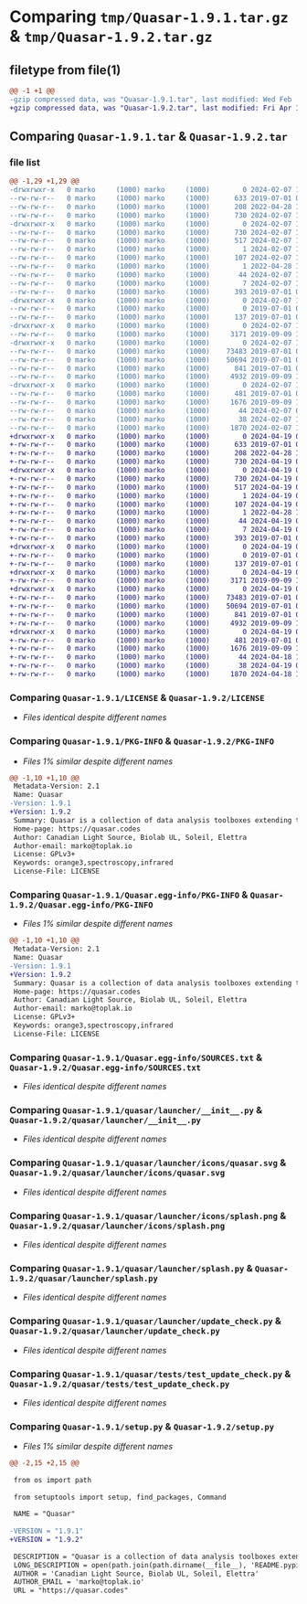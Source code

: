 # Comparing `tmp/Quasar-1.9.1.tar.gz` & `tmp/Quasar-1.9.2.tar.gz`

## filetype from file(1)

```diff
@@ -1 +1 @@
-gzip compressed data, was "Quasar-1.9.1.tar", last modified: Wed Feb  7 10:59:05 2024, max compression
+gzip compressed data, was "Quasar-1.9.2.tar", last modified: Fri Apr 19 08:09:20 2024, max compression
```

## Comparing `Quasar-1.9.1.tar` & `Quasar-1.9.2.tar`

### file list

```diff
@@ -1,29 +1,29 @@
-drwxrwxr-x   0 marko     (1000) marko     (1000)        0 2024-02-07 10:59:05.209702 Quasar-1.9.1/
--rw-rw-r--   0 marko     (1000) marko     (1000)      633 2019-07-01 09:06:00.000000 Quasar-1.9.1/LICENSE
--rw-rw-r--   0 marko     (1000) marko     (1000)      208 2022-04-28 11:04:25.000000 Quasar-1.9.1/MANIFEST.in
--rw-rw-r--   0 marko     (1000) marko     (1000)      730 2024-02-07 10:59:05.209702 Quasar-1.9.1/PKG-INFO
-drwxrwxr-x   0 marko     (1000) marko     (1000)        0 2024-02-07 10:59:05.205702 Quasar-1.9.1/Quasar.egg-info/
--rw-rw-r--   0 marko     (1000) marko     (1000)      730 2024-02-07 10:59:05.000000 Quasar-1.9.1/Quasar.egg-info/PKG-INFO
--rw-rw-r--   0 marko     (1000) marko     (1000)      517 2024-02-07 10:59:05.000000 Quasar-1.9.1/Quasar.egg-info/SOURCES.txt
--rw-rw-r--   0 marko     (1000) marko     (1000)        1 2024-02-07 10:59:05.000000 Quasar-1.9.1/Quasar.egg-info/dependency_links.txt
--rw-rw-r--   0 marko     (1000) marko     (1000)      107 2024-02-07 10:59:05.000000 Quasar-1.9.1/Quasar.egg-info/entry_points.txt
--rw-rw-r--   0 marko     (1000) marko     (1000)        1 2022-04-28 13:46:58.000000 Quasar-1.9.1/Quasar.egg-info/not-zip-safe
--rw-rw-r--   0 marko     (1000) marko     (1000)       44 2024-02-07 10:59:05.000000 Quasar-1.9.1/Quasar.egg-info/requires.txt
--rw-rw-r--   0 marko     (1000) marko     (1000)        7 2024-02-07 10:59:05.000000 Quasar-1.9.1/Quasar.egg-info/top_level.txt
--rw-rw-r--   0 marko     (1000) marko     (1000)      393 2019-07-01 09:06:00.000000 Quasar-1.9.1/README.pypi
-drwxrwxr-x   0 marko     (1000) marko     (1000)        0 2024-02-07 10:59:05.205702 Quasar-1.9.1/quasar/
--rw-rw-r--   0 marko     (1000) marko     (1000)        0 2019-07-01 09:06:00.000000 Quasar-1.9.1/quasar/__init__.py
--rw-rw-r--   0 marko     (1000) marko     (1000)      137 2019-07-01 09:06:00.000000 Quasar-1.9.1/quasar/__main__.py
-drwxrwxr-x   0 marko     (1000) marko     (1000)        0 2024-02-07 10:59:05.205702 Quasar-1.9.1/quasar/launcher/
--rw-rw-r--   0 marko     (1000) marko     (1000)     3171 2019-09-09 11:35:44.000000 Quasar-1.9.1/quasar/launcher/__init__.py
-drwxrwxr-x   0 marko     (1000) marko     (1000)        0 2024-02-07 10:59:05.205702 Quasar-1.9.1/quasar/launcher/icons/
--rw-rw-r--   0 marko     (1000) marko     (1000)    73483 2019-07-01 09:06:00.000000 Quasar-1.9.1/quasar/launcher/icons/quasar.svg
--rw-rw-r--   0 marko     (1000) marko     (1000)    50694 2019-07-01 09:06:00.000000 Quasar-1.9.1/quasar/launcher/icons/splash.png
--rw-rw-r--   0 marko     (1000) marko     (1000)      841 2019-07-01 09:06:00.000000 Quasar-1.9.1/quasar/launcher/splash.py
--rw-rw-r--   0 marko     (1000) marko     (1000)     4932 2019-09-09 11:35:44.000000 Quasar-1.9.1/quasar/launcher/update_check.py
-drwxrwxr-x   0 marko     (1000) marko     (1000)        0 2024-02-07 10:59:05.209702 Quasar-1.9.1/quasar/tests/
--rw-rw-r--   0 marko     (1000) marko     (1000)      481 2019-07-01 09:34:14.000000 Quasar-1.9.1/quasar/tests/__init__.py
--rw-rw-r--   0 marko     (1000) marko     (1000)     1676 2019-09-09 11:35:44.000000 Quasar-1.9.1/quasar/tests/test_update_check.py
--rw-rw-r--   0 marko     (1000) marko     (1000)       44 2024-02-07 09:37:45.000000 Quasar-1.9.1/requirements.txt
--rw-rw-r--   0 marko     (1000) marko     (1000)       38 2024-02-07 10:59:05.209702 Quasar-1.9.1/setup.cfg
--rw-rw-r--   0 marko     (1000) marko     (1000)     1870 2024-02-07 10:22:43.000000 Quasar-1.9.1/setup.py
+drwxrwxr-x   0 marko     (1000) marko     (1000)        0 2024-04-19 08:09:20.266767 Quasar-1.9.2/
+-rw-rw-r--   0 marko     (1000) marko     (1000)      633 2019-07-01 09:06:00.000000 Quasar-1.9.2/LICENSE
+-rw-rw-r--   0 marko     (1000) marko     (1000)      208 2022-04-28 11:04:25.000000 Quasar-1.9.2/MANIFEST.in
+-rw-rw-r--   0 marko     (1000) marko     (1000)      730 2024-04-19 08:09:20.266767 Quasar-1.9.2/PKG-INFO
+drwxrwxr-x   0 marko     (1000) marko     (1000)        0 2024-04-19 08:09:20.262767 Quasar-1.9.2/Quasar.egg-info/
+-rw-rw-r--   0 marko     (1000) marko     (1000)      730 2024-04-19 08:09:20.000000 Quasar-1.9.2/Quasar.egg-info/PKG-INFO
+-rw-rw-r--   0 marko     (1000) marko     (1000)      517 2024-04-19 08:09:20.000000 Quasar-1.9.2/Quasar.egg-info/SOURCES.txt
+-rw-rw-r--   0 marko     (1000) marko     (1000)        1 2024-04-19 08:09:20.000000 Quasar-1.9.2/Quasar.egg-info/dependency_links.txt
+-rw-rw-r--   0 marko     (1000) marko     (1000)      107 2024-04-19 08:09:20.000000 Quasar-1.9.2/Quasar.egg-info/entry_points.txt
+-rw-rw-r--   0 marko     (1000) marko     (1000)        1 2022-04-28 13:46:58.000000 Quasar-1.9.2/Quasar.egg-info/not-zip-safe
+-rw-rw-r--   0 marko     (1000) marko     (1000)       44 2024-04-19 08:09:20.000000 Quasar-1.9.2/Quasar.egg-info/requires.txt
+-rw-rw-r--   0 marko     (1000) marko     (1000)        7 2024-04-19 08:09:20.000000 Quasar-1.9.2/Quasar.egg-info/top_level.txt
+-rw-rw-r--   0 marko     (1000) marko     (1000)      393 2019-07-01 09:06:00.000000 Quasar-1.9.2/README.pypi
+drwxrwxr-x   0 marko     (1000) marko     (1000)        0 2024-04-19 08:09:20.262767 Quasar-1.9.2/quasar/
+-rw-rw-r--   0 marko     (1000) marko     (1000)        0 2019-07-01 09:06:00.000000 Quasar-1.9.2/quasar/__init__.py
+-rw-rw-r--   0 marko     (1000) marko     (1000)      137 2019-07-01 09:06:00.000000 Quasar-1.9.2/quasar/__main__.py
+drwxrwxr-x   0 marko     (1000) marko     (1000)        0 2024-04-19 08:09:20.262767 Quasar-1.9.2/quasar/launcher/
+-rw-rw-r--   0 marko     (1000) marko     (1000)     3171 2019-09-09 11:35:44.000000 Quasar-1.9.2/quasar/launcher/__init__.py
+drwxrwxr-x   0 marko     (1000) marko     (1000)        0 2024-04-19 08:09:20.262767 Quasar-1.9.2/quasar/launcher/icons/
+-rw-rw-r--   0 marko     (1000) marko     (1000)    73483 2019-07-01 09:06:00.000000 Quasar-1.9.2/quasar/launcher/icons/quasar.svg
+-rw-rw-r--   0 marko     (1000) marko     (1000)    50694 2019-07-01 09:06:00.000000 Quasar-1.9.2/quasar/launcher/icons/splash.png
+-rw-rw-r--   0 marko     (1000) marko     (1000)      841 2019-07-01 09:06:00.000000 Quasar-1.9.2/quasar/launcher/splash.py
+-rw-rw-r--   0 marko     (1000) marko     (1000)     4932 2019-09-09 11:35:44.000000 Quasar-1.9.2/quasar/launcher/update_check.py
+drwxrwxr-x   0 marko     (1000) marko     (1000)        0 2024-04-19 08:09:20.262767 Quasar-1.9.2/quasar/tests/
+-rw-rw-r--   0 marko     (1000) marko     (1000)      481 2019-07-01 09:34:14.000000 Quasar-1.9.2/quasar/tests/__init__.py
+-rw-rw-r--   0 marko     (1000) marko     (1000)     1676 2019-09-09 11:35:44.000000 Quasar-1.9.2/quasar/tests/test_update_check.py
+-rw-rw-r--   0 marko     (1000) marko     (1000)       44 2024-04-18 13:28:52.000000 Quasar-1.9.2/requirements.txt
+-rw-rw-r--   0 marko     (1000) marko     (1000)       38 2024-04-19 08:09:20.266767 Quasar-1.9.2/setup.cfg
+-rw-rw-r--   0 marko     (1000) marko     (1000)     1870 2024-04-18 13:28:52.000000 Quasar-1.9.2/setup.py
```

### Comparing `Quasar-1.9.1/LICENSE` & `Quasar-1.9.2/LICENSE`

 * *Files identical despite different names*

### Comparing `Quasar-1.9.1/PKG-INFO` & `Quasar-1.9.2/PKG-INFO`

 * *Files 1% similar despite different names*

```diff
@@ -1,10 +1,10 @@
 Metadata-Version: 2.1
 Name: Quasar
-Version: 1.9.1
+Version: 1.9.2
 Summary: Quasar is a collection of data analysis toolboxes extending the Orange suite.
 Home-page: https://quasar.codes
 Author: Canadian Light Source, Biolab UL, Soleil, Elettra
 Author-email: marko@toplak.io
 License: GPLv3+
 Keywords: orange3,spectroscopy,infrared
 License-File: LICENSE
```

### Comparing `Quasar-1.9.1/Quasar.egg-info/PKG-INFO` & `Quasar-1.9.2/Quasar.egg-info/PKG-INFO`

 * *Files 1% similar despite different names*

```diff
@@ -1,10 +1,10 @@
 Metadata-Version: 2.1
 Name: Quasar
-Version: 1.9.1
+Version: 1.9.2
 Summary: Quasar is a collection of data analysis toolboxes extending the Orange suite.
 Home-page: https://quasar.codes
 Author: Canadian Light Source, Biolab UL, Soleil, Elettra
 Author-email: marko@toplak.io
 License: GPLv3+
 Keywords: orange3,spectroscopy,infrared
 License-File: LICENSE
```

### Comparing `Quasar-1.9.1/Quasar.egg-info/SOURCES.txt` & `Quasar-1.9.2/Quasar.egg-info/SOURCES.txt`

 * *Files identical despite different names*

### Comparing `Quasar-1.9.1/quasar/launcher/__init__.py` & `Quasar-1.9.2/quasar/launcher/__init__.py`

 * *Files identical despite different names*

### Comparing `Quasar-1.9.1/quasar/launcher/icons/quasar.svg` & `Quasar-1.9.2/quasar/launcher/icons/quasar.svg`

 * *Files identical despite different names*

### Comparing `Quasar-1.9.1/quasar/launcher/icons/splash.png` & `Quasar-1.9.2/quasar/launcher/icons/splash.png`

 * *Files identical despite different names*

### Comparing `Quasar-1.9.1/quasar/launcher/splash.py` & `Quasar-1.9.2/quasar/launcher/splash.py`

 * *Files identical despite different names*

### Comparing `Quasar-1.9.1/quasar/launcher/update_check.py` & `Quasar-1.9.2/quasar/launcher/update_check.py`

 * *Files identical despite different names*

### Comparing `Quasar-1.9.1/quasar/tests/test_update_check.py` & `Quasar-1.9.2/quasar/tests/test_update_check.py`

 * *Files identical despite different names*

### Comparing `Quasar-1.9.1/setup.py` & `Quasar-1.9.2/setup.py`

 * *Files 1% similar despite different names*

```diff
@@ -2,15 +2,15 @@
 
 from os import path
 
 from setuptools import setup, find_packages, Command
 
 NAME = "Quasar"
 
-VERSION = "1.9.1"
+VERSION = "1.9.2"
 
 DESCRIPTION = "Quasar is a collection of data analysis toolboxes extending the Orange suite."
 LONG_DESCRIPTION = open(path.join(path.dirname(__file__), 'README.pypi')).read()
 AUTHOR = 'Canadian Light Source, Biolab UL, Soleil, Elettra'
 AUTHOR_EMAIL = 'marko@toplak.io'
 URL = "https://quasar.codes"
```

